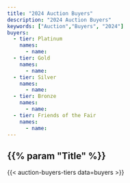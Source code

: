 ```yaml
---
title: "2024 Auction Buyers"
description: "2024 Auction Buyers"
keywords: ["Auction","Buyers", "2024"]
buyers:
  - tier: Platinum
    names:
      - name: 
  - tier: Gold
    names:
      - name: 
  - tier: Silver
    names:
      - name: 
  - tier: Bronze
    names:
      - name: 
  - tier: Friends of the Fair
    names:
      - name: 
---
```




## {{% param "Title" %}}

{{< auction-buyers-tiers data=buyers >}}



